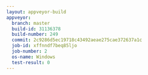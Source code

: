 ```yaml
---
layout: appveyor-build
appveyor:
  branch: master
  build-id: 31136378
  build-number: 249
  commit: 2c9286d5ec19718c43492aeae275cae372637a1c
  job-id: xffnndf7beq85ljo
  job-number: 2
  os-name: Windows
  test-result: 0
---
```

